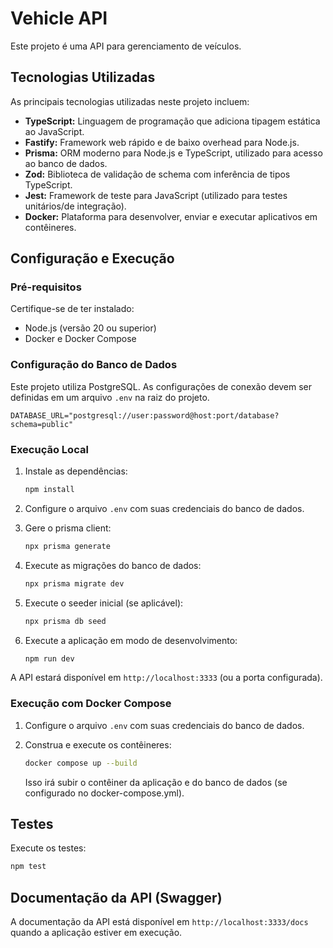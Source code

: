 # Vehicle API

Este projeto é uma API para gerenciamento de veículos.

## Tecnologias Utilizadas

As principais tecnologias utilizadas neste projeto incluem:

- **TypeScript:** Linguagem de programação que adiciona tipagem estática ao JavaScript.
- **Fastify:** Framework web rápido e de baixo overhead para Node.js.
- **Prisma:** ORM moderno para Node.js e TypeScript, utilizado para acesso ao banco de dados.
- **Zod:** Biblioteca de validação de schema com inferência de tipos TypeScript.
- **Jest:** Framework de teste para JavaScript (utilizado para testes unitários/de integração).
- **Docker:** Plataforma para desenvolver, enviar e executar aplicativos em contêineres.

## Configuração e Execução

### Pré-requisitos

Certifique-se de ter instalado:

- Node.js (versão 20 ou superior)
- Docker e Docker Compose

### Configuração do Banco de Dados

Este projeto utiliza PostgreSQL. As configurações de conexão devem ser definidas em um arquivo `.env` na raiz do projeto.

```dotenv
DATABASE_URL="postgresql://user:password@host:port/database?schema=public"
```

### Execução Local

1.  Instale as dependências:

    ```bash
    npm install
    ```

2.  Configure o arquivo `.env` com suas credenciais do banco de dados.

3.  Gere o prisma client:

    ```bash
    npx prisma generate
    ```

4.  Execute as migrações do banco de dados:

    ```bash
    npx prisma migrate dev
    ```

5.  Execute o seeder inicial (se aplicável):

    ```bash
    npx prisma db seed
    ```

6.  Execute a aplicação em modo de desenvolvimento:

    ```bash
    npm run dev
    ```

A API estará disponível em `http://localhost:3333` (ou a porta configurada).

### Execução com Docker Compose

1.  Configure o arquivo `.env` com suas credenciais do banco de dados.

2.  Construa e execute os contêineres:

    ```bash
    docker compose up --build
    ```

    Isso irá subir o contêiner da aplicação e do banco de dados (se configurado no docker-compose.yml).

## Testes

Execute os testes:

```bash
npm test
```

## Documentação da API (Swagger)

A documentação da API está disponível em `http://localhost:3333/docs` quando a aplicação estiver em execução.
